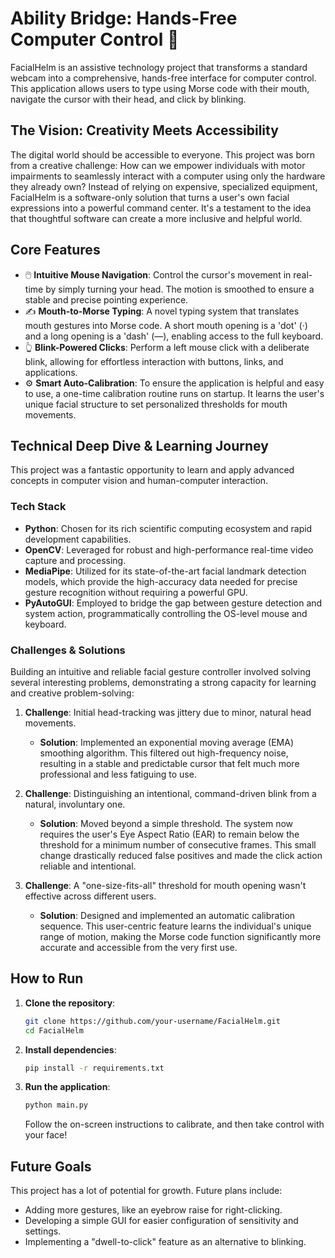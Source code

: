 # **Ability Bridge**: Hands-Free Computer Control 🚀

FacialHelm is an assistive technology project that transforms a standard webcam into a comprehensive, hands-free interface for computer control. This application allows users to type using Morse code with their mouth, navigate the cursor with their head, and click by blinking.

## The Vision: Creativity Meets Accessibility

The digital world should be accessible to everyone. This project was born from a creative challenge: How can we empower individuals with motor impairments to seamlessly interact with a computer using only the hardware they already own? Instead of relying on expensive, specialized equipment, FacialHelm is a software-only solution that turns a user's own facial expressions into a powerful command center. It's a testament to the idea that thoughtful software can create a more inclusive and helpful world.

## Core Features

- 🖱️ **Intuitive Mouse Navigation**: Control the cursor's movement in real-time by simply turning your head. The motion is smoothed to ensure a stable and precise pointing experience.
- ✍️ **Mouth-to-Morse Typing**: A novel typing system that translates mouth gestures into Morse code. A short mouth opening is a 'dot' (·) and a long opening is a 'dash' (—), enabling access to the full keyboard.
- 👆 **Blink-Powered Clicks**: Perform a left mouse click with a deliberate blink, allowing for effortless interaction with buttons, links, and applications.
- ⚙️ **Smart Auto-Calibration**: To ensure the application is helpful and easy to use, a one-time calibration routine runs on startup. It learns the user's unique facial structure to set personalized thresholds for mouth movements.

## Technical Deep Dive & Learning Journey

This project was a fantastic opportunity to learn and apply advanced concepts in computer vision and human-computer interaction.

### Tech Stack

- **Python**: Chosen for its rich scientific computing ecosystem and rapid development capabilities.
- **OpenCV**: Leveraged for robust and high-performance real-time video capture and processing.
- **MediaPipe**: Utilized for its state-of-the-art facial landmark detection models, which provide the high-accuracy data needed for precise gesture recognition without requiring a powerful GPU.
- **PyAutoGUI**: Employed to bridge the gap between gesture detection and system action, programmatically controlling the OS-level mouse and keyboard.

### Challenges & Solutions

Building an intuitive and reliable facial gesture controller involved solving several interesting problems, demonstrating a strong capacity for learning and creative problem-solving:

1. **Challenge**: Initial head-tracking was jittery due to minor, natural head movements.

   - **Solution**: Implemented an exponential moving average (EMA) smoothing algorithm. This filtered out high-frequency noise, resulting in a stable and predictable cursor that felt much more professional and less fatiguing to use.

2. **Challenge**: Distinguishing an intentional, command-driven blink from a natural, involuntary one.

   - **Solution**: Moved beyond a simple threshold. The system now requires the user's Eye Aspect Ratio (EAR) to remain below the threshold for a minimum number of consecutive frames. This small change drastically reduced false positives and made the click action reliable and intentional.

3. **Challenge**: A "one-size-fits-all" threshold for mouth opening wasn't effective across different users.

   - **Solution**: Designed and implemented an automatic calibration sequence. This user-centric feature learns the individual's unique range of motion, making the Morse code function significantly more accurate and accessible from the very first use.

## How to Run

1. **Clone the repository**:

   ```bash
   git clone https://github.com/your-username/FacialHelm.git
   cd FacialHelm
   ```

2. **Install dependencies**:

   ```bash
   pip install -r requirements.txt
   ```

3. **Run the application**:

   ```bash
   python main.py
   ```

   Follow the on-screen instructions to calibrate, and then take control with your face!

## Future Goals

This project has a lot of potential for growth. Future plans include:

- Adding more gestures, like an eyebrow raise for right-clicking.
- Developing a simple GUI for easier configuration of sensitivity and settings.
- Implementing a "dwell-to-click" feature as an alternative to blinking.